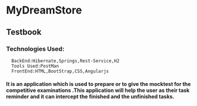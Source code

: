 # MyDreamStore
## Testbook
### Technologies Used:
      BackEnd:Hibernate,Springs,Rest-Service,H2
      Tools Used:PostMan
      FrontEnd:HTML,BootStrap,CSS,Angularjs
#### It is an application which is used to prepare or to give the mocktest for the competitive examinations .This application will help the user as their task reminder and it can intercept the finished and the unfinished tasks. 
